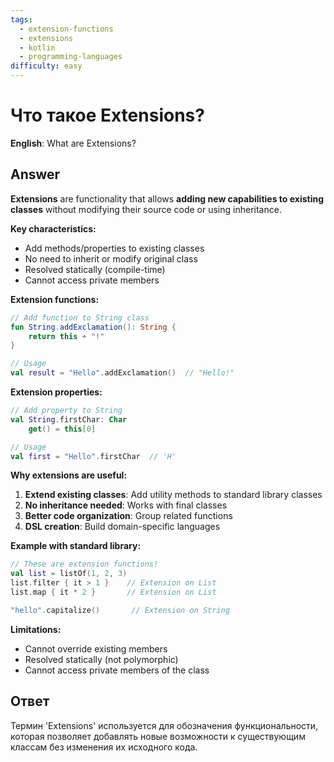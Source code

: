 ```yaml
---
tags:
  - extension-functions
  - extensions
  - kotlin
  - programming-languages
difficulty: easy
---
```


# Что такое Extensions?

**English**: What are Extensions?

## Answer

**Extensions** are functionality that allows **adding new capabilities to existing classes** without modifying their source code or using inheritance.

**Key characteristics:**

- Add methods/properties to existing classes
- No need to inherit or modify original class
- Resolved statically (compile-time)
- Cannot access private members

**Extension functions:**
```kotlin
// Add function to String class
fun String.addExclamation(): String {
    return this + "!"
}

// Usage
val result = "Hello".addExclamation()  // "Hello!"
```

**Extension properties:**
```kotlin
// Add property to String
val String.firstChar: Char
    get() = this[0]

// Usage
val first = "Hello".firstChar  // 'H'
```

**Why extensions are useful:**

1. **Extend existing classes**: Add utility methods to standard library classes
2. **No inheritance needed**: Works with final classes
3. **Better code organization**: Group related functions
4. **DSL creation**: Build domain-specific languages

**Example with standard library:**
```kotlin
// These are extension functions!
val list = listOf(1, 2, 3)
list.filter { it > 1 }    // Extension on List
list.map { it * 2 }       // Extension on List

"hello".capitalize()       // Extension on String
```

**Limitations:**
- Cannot override existing members
- Resolved statically (not polymorphic)
- Cannot access private members of the class

## Ответ

Термин 'Extensions' используется для обозначения функциональности, которая позволяет добавлять новые возможности к существующим классам без изменения их исходного кода.


